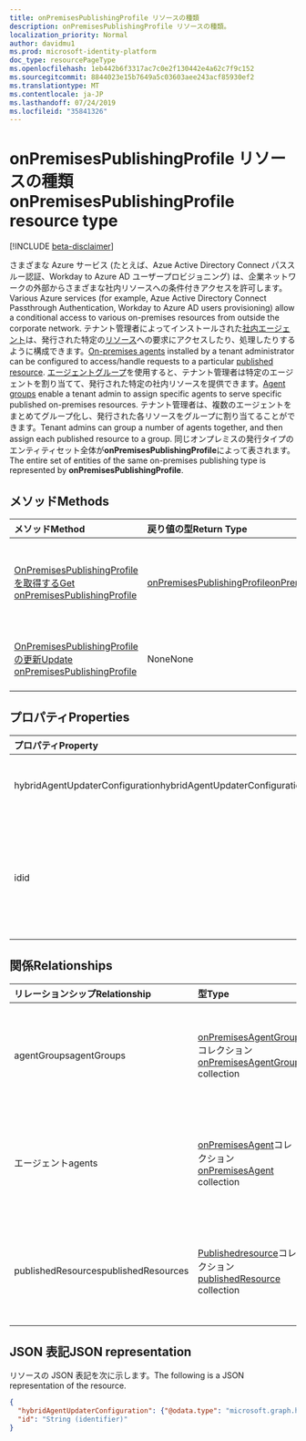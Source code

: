 ```yaml
---
title: onPremisesPublishingProfile リソースの種類
description: onPremisesPublishingProfile リソースの種類。
localization_priority: Normal
author: davidmu1
ms.prod: microsoft-identity-platform
doc_type: resourcePageType
ms.openlocfilehash: 1eb442b6f3317ac7c0e2f130442e4a62c7f9c152
ms.sourcegitcommit: 8844023e15b7649a5c03603aee243acf85930ef2
ms.translationtype: MT
ms.contentlocale: ja-JP
ms.lasthandoff: 07/24/2019
ms.locfileid: "35841326"
---
```

# <a name="onpremisespublishingprofile-resource-type"></a><span data-ttu-id="e434a-103">onPremisesPublishingProfile リソースの種類</span><span class="sxs-lookup"><span data-stu-id="e434a-103">onPremisesPublishingProfile resource type</span></span>

[!INCLUDE [beta-disclaimer](../../includes/beta-disclaimer.md)]

<span data-ttu-id="e434a-104">さまざまな Azure サービス (たとえば、Azue Active Directory Connect パススルー認証、Workday to Azure AD ユーザープロビジョニング) は、企業ネットワークの外部からさまざまな社内リソースへの条件付きアクセスを許可します。</span><span class="sxs-lookup"><span data-stu-id="e434a-104">Various Azure services (for example, Azue Active Directory Connect Passthrough Authentication, Workday to Azure AD users provisioning) allow a conditional access to various on-premises resources from outside the corporate network.</span></span> <span data-ttu-id="e434a-105">テナント管理者によってインストールされた[社内エージェント](onpremisesagent.md)は、発行された特定の[リソース](publishedresource.md)への要求にアクセスしたり、処理したりするように構成できます。</span><span class="sxs-lookup"><span data-stu-id="e434a-105">[On-premises agents](onpremisesagent.md) installed by a tenant administrator can be configured to access/handle requests to a particular [published resource](publishedresource.md).</span></span>
<span data-ttu-id="e434a-106">[エージェントグループ](onpremisesagentgroup.md)を使用すると、テナント管理者は特定のエージェントを割り当てて、発行された特定の社内リソースを提供できます。</span><span class="sxs-lookup"><span data-stu-id="e434a-106">[Agent groups](onpremisesagentgroup.md) enable a tenant admin to assign specific agents to serve specific published on-premises resources.</span></span> <span data-ttu-id="e434a-107">テナント管理者は、複数のエージェントをまとめてグループ化し、発行された各リソースをグループに割り当てることができます。</span><span class="sxs-lookup"><span data-stu-id="e434a-107">Tenant admins can group a number of agents together, and then assign each published resource to a group.</span></span> <span data-ttu-id="e434a-108">同じオンプレミスの発行タイプのエンティティセット全体が**onPremisesPublishingProfile**によって表されます。</span><span class="sxs-lookup"><span data-stu-id="e434a-108">The entire set of entities of the same on-premises publishing type is represented by **onPremisesPublishingProfile**.</span></span>

## <a name="methods"></a><span data-ttu-id="e434a-109">メソッド</span><span class="sxs-lookup"><span data-stu-id="e434a-109">Methods</span></span>

| <span data-ttu-id="e434a-110">メソッド</span><span class="sxs-lookup"><span data-stu-id="e434a-110">Method</span></span>       | <span data-ttu-id="e434a-111">戻り値の型</span><span class="sxs-lookup"><span data-stu-id="e434a-111">Return Type</span></span> | <span data-ttu-id="e434a-112">説明</span><span class="sxs-lookup"><span data-stu-id="e434a-112">Description</span></span> |
|:-------------|:------------|:------------|
| [<span data-ttu-id="e434a-113">OnPremisesPublishingProfile を取得する</span><span class="sxs-lookup"><span data-stu-id="e434a-113">Get onPremisesPublishingProfile</span></span>](../api/onpremisespublishingprofile-get.md) | [<span data-ttu-id="e434a-114">onPremisesPublishingProfile</span><span class="sxs-lookup"><span data-stu-id="e434a-114">onPremisesPublishingProfile</span></span>](onpremisespublishingprofile.md) | <span data-ttu-id="e434a-115">**OnPremisesPublishingProfile**オブジェクトのプロパティとリレーションシップを読み取ります。</span><span class="sxs-lookup"><span data-stu-id="e434a-115">Read the properties and relationships of an **onPremisesPublishingProfile** object.</span></span> |
| [<span data-ttu-id="e434a-116">OnPremisesPublishingProfile の更新</span><span class="sxs-lookup"><span data-stu-id="e434a-116">Update onPremisesPublishingProfile</span></span>](../api/onpremisespublishingprofile-update.md) | <span data-ttu-id="e434a-117">None</span><span class="sxs-lookup"><span data-stu-id="e434a-117">None</span></span> | <span data-ttu-id="e434a-118">[OnPremisesPublishingProfile](onpremisespublishingprofile.md)オブジェクトを更新します。</span><span class="sxs-lookup"><span data-stu-id="e434a-118">Update an [onPremisesPublishingProfile](onpremisespublishingprofile.md) object.</span></span>

## <a name="properties"></a><span data-ttu-id="e434a-119">プロパティ</span><span class="sxs-lookup"><span data-stu-id="e434a-119">Properties</span></span>

| <span data-ttu-id="e434a-120">プロパティ</span><span class="sxs-lookup"><span data-stu-id="e434a-120">Property</span></span>     | <span data-ttu-id="e434a-121">型</span><span class="sxs-lookup"><span data-stu-id="e434a-121">Type</span></span>        | <span data-ttu-id="e434a-122">説明</span><span class="sxs-lookup"><span data-stu-id="e434a-122">Description</span></span> |
|:-------------|:------------|:------------|
|<span data-ttu-id="e434a-123">hybridAgentUpdaterConfiguration</span><span class="sxs-lookup"><span data-stu-id="e434a-123">hybridAgentUpdaterConfiguration</span></span>|[<span data-ttu-id="e434a-124">hybridAgentUpdaterConfiguration</span><span class="sxs-lookup"><span data-stu-id="e434a-124">hybridAgentUpdaterConfiguration</span></span>](hybridagentupdaterconfiguration.md)| <span data-ttu-id="e434a-125">**HybridAgentUpdaterConfiguration**オブジェクトを表します。</span><span class="sxs-lookup"><span data-stu-id="e434a-125">Represents a **hybridAgentUpdaterConfiguration** object.</span></span>|
|<span data-ttu-id="e434a-126">id</span><span class="sxs-lookup"><span data-stu-id="e434a-126">id</span></span>|<span data-ttu-id="e434a-127">String</span><span class="sxs-lookup"><span data-stu-id="e434a-127">String</span></span>| <span data-ttu-id="e434a-128">発行の種類を表します。</span><span class="sxs-lookup"><span data-stu-id="e434a-128">Represents a publishing type.</span></span> <span data-ttu-id="e434a-129">可能な値は、`appProxy`、`exchangeOnline`、`authentication`、`provisioning`、`adAdministration` です。</span><span class="sxs-lookup"><span data-stu-id="e434a-129">Possible values are: `appProxy`, `exchangeOnline`, `authentication`, `provisioning`, `adAdministration`.</span></span> <span data-ttu-id="e434a-130">読み取り専用です。</span><span class="sxs-lookup"><span data-stu-id="e434a-130">Read-only.</span></span>|

## <a name="relationships"></a><span data-ttu-id="e434a-131">関係</span><span class="sxs-lookup"><span data-stu-id="e434a-131">Relationships</span></span>

| <span data-ttu-id="e434a-132">リレーションシップ</span><span class="sxs-lookup"><span data-stu-id="e434a-132">Relationship</span></span> | <span data-ttu-id="e434a-133">型</span><span class="sxs-lookup"><span data-stu-id="e434a-133">Type</span></span>        | <span data-ttu-id="e434a-134">説明</span><span class="sxs-lookup"><span data-stu-id="e434a-134">Description</span></span> |
|:-------------|:------------|:------------|
|<span data-ttu-id="e434a-135">agentGroups</span><span class="sxs-lookup"><span data-stu-id="e434a-135">agentGroups</span></span>|<span data-ttu-id="e434a-136">[onPremisesAgentGroup](onpremisesagentgroup.md)コレクション</span><span class="sxs-lookup"><span data-stu-id="e434a-136">[onPremisesAgentGroup](onpremisesagentgroup.md) collection</span></span>| <span data-ttu-id="e434a-137">既存の**onPremisesAgentGroup**オブジェクトのリスト。</span><span class="sxs-lookup"><span data-stu-id="e434a-137">List of existing **onPremisesAgentGroup** objects.</span></span> <span data-ttu-id="e434a-138">読み取り専用です。</span><span class="sxs-lookup"><span data-stu-id="e434a-138">Read-only.</span></span> <span data-ttu-id="e434a-139">Null 許容型。</span><span class="sxs-lookup"><span data-stu-id="e434a-139">Nullable.</span></span>|
|<span data-ttu-id="e434a-140">エージェント</span><span class="sxs-lookup"><span data-stu-id="e434a-140">agents</span></span>|<span data-ttu-id="e434a-141">[onPremisesAgent](onpremisesagent.md)コレクション</span><span class="sxs-lookup"><span data-stu-id="e434a-141">[onPremisesAgent](onpremisesagent.md) collection</span></span>| <span data-ttu-id="e434a-142">存在していた**onPremisesAgent**オブジェクトのリスト。</span><span class="sxs-lookup"><span data-stu-id="e434a-142">List of existed **onPremisesAgent** objects.</span></span> <span data-ttu-id="e434a-143">読み取り専用です。</span><span class="sxs-lookup"><span data-stu-id="e434a-143">Read-only.</span></span> <span data-ttu-id="e434a-144">Null 許容型。</span><span class="sxs-lookup"><span data-stu-id="e434a-144">Nullable.</span></span>|
|<span data-ttu-id="e434a-145">publishedResources</span><span class="sxs-lookup"><span data-stu-id="e434a-145">publishedResources</span></span>|<span data-ttu-id="e434a-146">[Publishedresource](publishedresource.md)コレクション</span><span class="sxs-lookup"><span data-stu-id="e434a-146">[publishedResource](publishedresource.md) collection</span></span>| <span data-ttu-id="e434a-147">既存の**Publishedresource**オブジェクトのリスト。</span><span class="sxs-lookup"><span data-stu-id="e434a-147">List of existing **publishedResource** objects.</span></span> <span data-ttu-id="e434a-148">読み取り専用です。</span><span class="sxs-lookup"><span data-stu-id="e434a-148">Read-only.</span></span> <span data-ttu-id="e434a-149">Null 許容型。</span><span class="sxs-lookup"><span data-stu-id="e434a-149">Nullable.</span></span>|

## <a name="json-representation"></a><span data-ttu-id="e434a-150">JSON 表記</span><span class="sxs-lookup"><span data-stu-id="e434a-150">JSON representation</span></span>

<span data-ttu-id="e434a-151">リソースの JSON 表記を次に示します。</span><span class="sxs-lookup"><span data-stu-id="e434a-151">The following is a JSON representation of the resource.</span></span>

<!-- {
  "blockType": "resource",
  "optionalProperties": [

  ],
  "@odata.type": "microsoft.graph.onPremisesPublishingProfile",
  "baseType": "",
  "keyProperty": "id"
}-->

```json
{
  "hybridAgentUpdaterConfiguration": {"@odata.type": "microsoft.graph.hybridAgentUpdaterConfiguration"},
  "id": "String (identifier)"
}
```

<!-- uuid: 16cd6b66-4b1a-43a1-adaf-3a886856ed98
2019-02-04 14:57:30 UTC -->
<!-- {
  "type": "#page.annotation",
  "description": "onPremisesPublishingProfile resource",
  "keywords": "",
  "section": "documentation",
  "tocPath": ""
}-->
